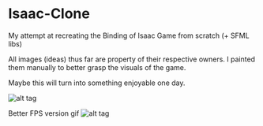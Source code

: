 # Isaac-Clone
My attempt at recreating the Binding of Isaac Game from scratch (+ SFML libs)

All images (ideas) thus far are property of their respective owners. I painted them manually to better grasp the visuals of the game. 

Maybe this will turn into something enjoyable one day.


![alt tag](http://puu.sh/h4TIB/80197e5bc2.gif)


Better FPS version gif
![alt tag](http://i.hizliresim.com/L4p0Yz.gif)
